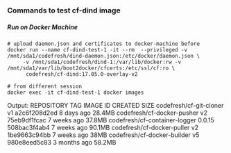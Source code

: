 ### Commands to test cf-dind image

##### Run on Docker Machine
```
# upload daemon.json and certificates to docker-machine before
docker run --name cf-dind-test-1 -it --rm  --privileged -v /mnt/sda1/codefresh/dind-daemon.json:/etc/docker/daemon.json \
     -v /mnt/sda1/codefresh/dind-1:/var/lib/docker:rw -v /mnt/sda1/var/lib/boot2docker/cfcerts:/etc/ssl/cf:ro \
      codefresh/cf-dind:17.05.0-overlay-v2

# from different session
docker exec -it cf-dind-test-1 docker images

```
Output:
REPOSITORY                      TAG                 IMAGE ID            CREATED             SIZE
codefresh/cf-git-cloner         v1                  a2c6f208d2ed        8 days ago          28.4MB
codefresh/cf-docker-pusher      v2                  75eb9df1fcac        7 weeks ago         37.8MB
codefresh/cf-container-logger   0.0.15              508bac3f4ab4        7 weeks ago         90.1MB
codefresh/cf-docker-puller      v2                  1be9663c94bb        7 weeks ago         38MB
codefresh/cf-docker-builder     v5                  980e8eed5c83        3 months ago        58.2MB
